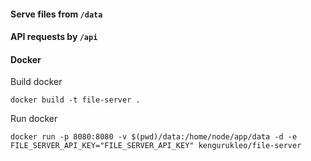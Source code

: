 #### Serve files from `/data`

#### API requests by `/api`

#### Docker

Build docker
```
docker build -t file-server .
```

Run docker
```
docker run -p 8080:8080 -v $(pwd)/data:/home/node/app/data -d -e FILE_SERVER_API_KEY="FILE_SERVER_API_KEY" kengurukleo/file-server
```
